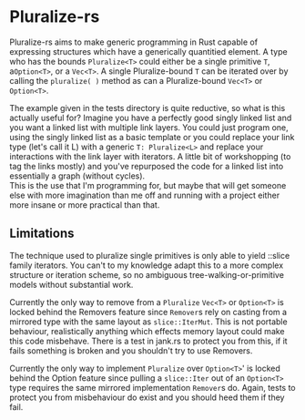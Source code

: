 
# Pluralize-rs
Pluralize-rs aims to make generic programming in Rust capable of expressing structures which have a 
generically quantitied element. A type who has the bounds ```Pluralize<T>``` could either be a 
single primitive ```T```, a```Option<T>```, or a ```Vec<T>```. A single Pluralize-bound ```T``` can be 
iterated over by calling the ```pluralize( )``` method as can a Pluralize-bound ```Vec<T>``` or 
```Option<T>```.

The example given in the tests directory is quite reductive, so what is this actually useful for? 
Imagine you have a perfectly good singly linked list and you want a linked list with multiple link 
layers. You could just program one, using the singly linked list as a basic template or you could 
replace your link type (let's call it L) with a generic ```T: Pluralize<L>``` and replace your 
interactions with the link layer with iterators. A little bit of workshopping (to tag the links mostly)
and you've repurposed the code for a linked list into essentially a graph (without cycles).  
This is the use that I'm programming for, but maybe that will get someone else with more imagination 
than me off and running with a project either more insane or more practical than that.

## Limitations
The technique used to pluralize single primitives is only able to yield ::slice family iterators. You
can't to my knowledge adapt this to a more complex structure or iteration scheme, so no ambiguous 
tree-walking-or-primitive models without substantial work.

Currently the only way to remove from a ```Pluralize``` ```Vec<T>``` or ```Option<T>``` is locked behind
the Removers feature since ```Remover```s rely on casting from a mirrored type with the same layout as
```slice::IterMut```. This is not portable behaviour, realistically anything which effects memory layout
could make this code misbehave. There is a test in jank.rs to protect you from this, if it fails
something is broken and you shouldn't try to use Removers.

Currently the only way to implement ```Pluralize``` over ```Option<T>```' is locked behind the Option
feature since pulling a ```slice::Iter``` out of an ```Option<T>``` type requires the same mirrored
implementation ```Remover```s do. Again, tests to protect you from misbehaviour do exist and you should
heed them if they fail.

